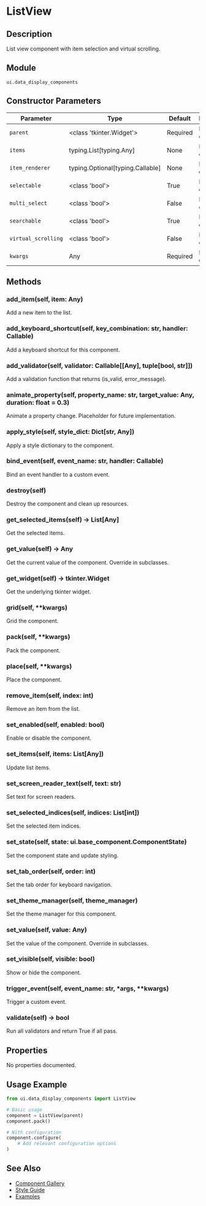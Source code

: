 # ListView

## Description
List view component with item selection and virtual scrolling.

## Module
`ui.data_display_components`

## Constructor Parameters
| Parameter | Type | Default | Description |
|-----------|------|---------|-------------|
| `parent` | <class 'tkinter.Widget'> | Required | Parameter description |
| `items` | typing.List[typing.Any] | None | Parameter description |
| `item_renderer` | typing.Optional[typing.Callable] | None | Parameter description |
| `selectable` | <class 'bool'> | True | Parameter description |
| `multi_select` | <class 'bool'> | False | Parameter description |
| `searchable` | <class 'bool'> | True | Parameter description |
| `virtual_scrolling` | <class 'bool'> | False | Parameter description |
| `kwargs` | Any | Required | Parameter description |

## Methods
### add_item(self, item: Any)
Add a new item to the list.

### add_keyboard_shortcut(self, key_combination: str, handler: Callable)
Add a keyboard shortcut for this component.

### add_validator(self, validator: Callable[[Any], tuple[bool, str]])
Add a validation function that returns (is_valid, error_message).

### animate_property(self, property_name: str, target_value: Any, duration: float = 0.3)
Animate a property change. Placeholder for future implementation.

### apply_style(self, style_dict: Dict[str, Any])
Apply a style dictionary to the component.

### bind_event(self, event_name: str, handler: Callable)
Bind an event handler to a custom event.

### destroy(self)
Destroy the component and clean up resources.

### get_selected_items(self) -> List[Any]
Get the selected items.

### get_value(self) -> Any
Get the current value of the component. Override in subclasses.

### get_widget(self) -> tkinter.Widget
Get the underlying tkinter widget.

### grid(self, **kwargs)
Grid the component.

### pack(self, **kwargs)
Pack the component.

### place(self, **kwargs)
Place the component.

### remove_item(self, index: int)
Remove an item from the list.

### set_enabled(self, enabled: bool)
Enable or disable the component.

### set_items(self, items: List[Any])
Update list items.

### set_screen_reader_text(self, text: str)
Set text for screen readers.

### set_selected_indices(self, indices: List[int])
Set the selected item indices.

### set_state(self, state: ui.base_component.ComponentState)
Set the component state and update styling.

### set_tab_order(self, order: int)
Set the tab order for keyboard navigation.

### set_theme_manager(self, theme_manager)
Set the theme manager for this component.

### set_value(self, value: Any)
Set the value of the component. Override in subclasses.

### set_visible(self, visible: bool)
Show or hide the component.

### trigger_event(self, event_name: str, *args, **kwargs)
Trigger a custom event.

### validate(self) -> bool
Run all validators and return True if all pass.


## Properties
No properties documented.

## Usage Example

```python
from ui.data_display_components import ListView

# Basic usage
component = ListView(parent)
component.pack()

# With configuration
component.configure(
    # Add relevant configuration options
)
```

## See Also
- [Component Gallery](../gallery.md)
- [Style Guide](../style-guide/README.md)
- [Examples](../examples/listview.py)
